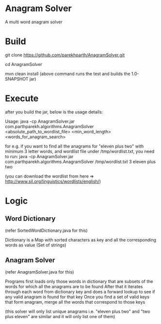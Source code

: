 # Anagram Solver
A multi word anagram solver

# Build
git clone https://github.com/parekhparth/AnagramSolver.git

cd AnagramSolver

mvn clean install
(above command runs the test and builds the 1.0-SNAPSHOT jar)

# Execute
after you build the jar, below is the usage details:

Usage:
java -cp AnagramSolver.jar com.parthparekh.algorithms.AnagramSolver <absolute_path_to_wordlist_file> <min_word_length> <words_for_anagram_search>

for e.g. if you want to find all the anagrams for "eleven plus two" with minimum 3 letter words, and wordlist file under /tmp/wordlist.txt, you need to run:
java -cp AnagramSolver.jar com.parthparekh.algorithms.AnagramSolver /tmp/wordlist.txt 3 eleven plus two

(you can download the wordlist from here => http://www.sil.org/linguistics/wordlists/english/)

# Logic

## Word Dictionary
(refer SortedWordDictionary.java for this)

Dictionary is a Map with sorted characters as key and all the corresponding words as value (Set of strings)

## Anagram Solver
(refer AnagramSolver.java for this)

Programs first loads only those words in dictionary that are subsets of the words for which all the anagrams are to be found
After that it iterates through each word from dictionary key and does a forward lookup to see if any valid anagram is found for that key
Once you find a set of valid keys that form anagram, merge all the words that correspond to those keys

(this solver will only list unique anagrams i.e. "eleven plus two" and "two plus eleven" are similar and it will only list one of them)
